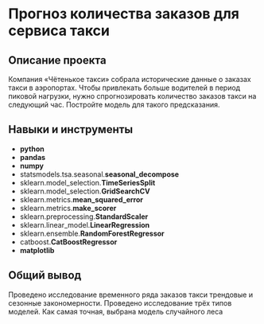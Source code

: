 # Прогноз количества заказов для сервиса такси

## Описание проекта

Компания «Чётенькое такси» собрала исторические данные о заказах такси в аэропортах. Чтобы привлекать больше водителей в период пиковой нагрузки, нужно спрогнозировать количество заказов такси на следующий час. Постройте модель для такого предсказания.

## Навыки и инструменты

- **python**
- **pandas**
- **numpy**
- statsmodels.tsa.seasonal.**seasonal_decompose**
- sklearn.model_selection.**TimeSeriesSplit**
- sklearn.model_selection.**GridSearchCV**
- sklearn.metrics.**mean_squared_error**
- sklearn.metrics.**make_scorer**
- sklearn.preprocessing.**StandardScaler**
- sklearn.linear_model.**LinearRegression**
- sklearn.ensemble.**RandomForestRegressor**
- catboost.**CatBoostRegressor**
- **matplotlib**

## Общий вывод

Проведено исследование временного ряда заказов такси трендовые и сезонные закономерности. Проведено исследование трёх типов моделей. Как самая точная, выбрана модель случайного леса
